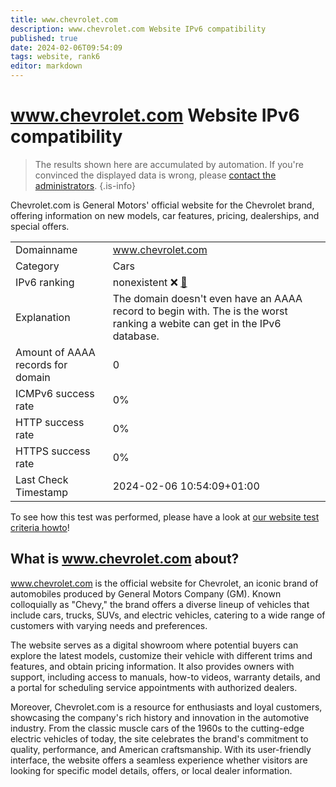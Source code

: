 ```yaml
---
title: www.chevrolet.com
description: www.chevrolet.com Website IPv6 compatibility
published: true
date: 2024-02-06T09:54:09
tags: website, rank6
editor: markdown
---
```


# www.chevrolet.com Website IPv6 compatibility

> The results shown here are accumulated by automation. If you're convinced the displayed data is wrong, please [contact the administrators](/howto/chat). 
{.is-info}

Chevrolet.com is General Motors' official website for the Chevrolet brand, offering information on new models, car features, pricing, dealerships, and special offers.


|   |   |
| - | - |
| Domainname | www.chevrolet.com
| Category | Cars |
| IPv6 ranking | nonexistent :x: [🔗](/howto/ranking) |
| Explanation | The domain doesn't even have an AAAA record to begin with. The is the worst ranking a webite can get in the IPv6 database. |
| Amount of AAAA records for domain | 0 |
| ICMPv6 success rate | 0%|
| HTTP success rate | 0% |
| HTTPS success rate | 0% |
| Last Check Timestamp | 2024-02-06 10:54:09+01:00 |

To see how this test was performed, please have a look at [our website test criteria howto](/howto/testcriteria/website)!


## What is www.chevrolet.com about?
www.chevrolet.com is the official website for Chevrolet, an iconic brand of automobiles produced by General Motors Company (GM). Known colloquially as "Chevy," the brand offers a diverse lineup of vehicles that include cars, trucks, SUVs, and electric vehicles, catering to a wide range of customers with varying needs and preferences.

The website serves as a digital showroom where potential buyers can explore the latest models, customize their vehicle with different trims and features, and obtain pricing information. It also provides owners with support, including access to manuals, how-to videos, warranty details, and a portal for scheduling service appointments with authorized dealers.

Moreover, Chevrolet.com is a resource for enthusiasts and loyal customers, showcasing the company's rich history and innovation in the automotive industry. From the classic muscle cars of the 1960s to the cutting-edge electric vehicles of today, the site celebrates the brand's commitment to quality, performance, and American craftsmanship. With its user-friendly interface, the website offers a seamless experience whether visitors are looking for specific model details, offers, or local dealer information.


